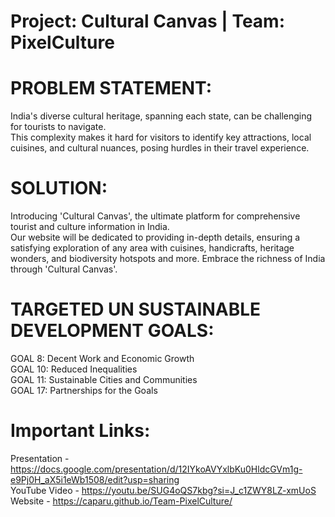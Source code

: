 # Project: Cultural Canvas | Team: PixelCulture 
# PROBLEM STATEMENT:
India's diverse cultural heritage, spanning each state, can be challenging for tourists to navigate.<br>
This complexity makes it hard for visitors to identify key attractions, local cuisines, and cultural nuances, posing hurdles in their travel experience.

# SOLUTION:
Introducing 'Cultural Canvas', the ultimate platform for comprehensive tourist and culture information in India. <br>
Our website will be dedicated to providing in-depth details, ensuring a satisfying exploration of any area with cuisines, handicrafts, heritage wonders, and biodiversity hotspots and more. Embrace the richness of India through 'Cultural Canvas'.

# TARGETED UN SUSTAINABLE DEVELOPMENT GOALS:
GOAL 8: Decent Work and Economic Growth <br>
GOAL 10: Reduced Inequalities<br>
GOAL 11: Sustainable Cities and Communities<br>
GOAL 17: Partnerships for the Goals<br>

# Important Links:
Presentation - https://docs.google.com/presentation/d/12IYkoAVYxlbKu0HldcGVm1g-e9Pj0H_aX5i1eWb1508/edit?usp=sharing <br>
YouTube Video - https://youtu.be/SUG4oQS7kbg?si=J_c1ZWY8LZ-xmUoS
Website - https://caparu.github.io/Team-PixelCulture/

